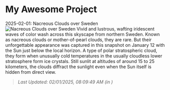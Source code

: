 # My Awesome Project

<!-- APOD Start -->
2025-02-01: Nacreous Clouds over Sweden
![Nacreous Clouds over Sweden](https://apod.nasa.gov/apod/image/2502/IMG_0340-Internet-2_1024.jpg)
Vivid and lustrous, wafting iridescent waves of color wash across this skyscape from northern Sweden. Known as nacreous clouds or mother-of-pearl clouds, they are rare. But their unforgettable appearance was captured in this snapshot on January 12 with the Sun just below the local horizon. A type of polar stratospheric cloud, they form when unusually cold temperatures in the usually cloudless lower stratosphere form ice crystals. Still sunlit at altitudes of around 15 to 25 kilometers, the clouds diffract the sunlight even when the Sun itself is hidden from direct view.
> _Last Updated: 02/01/2025, 08:09:49 AM (in )_
<!-- APOD End -->
